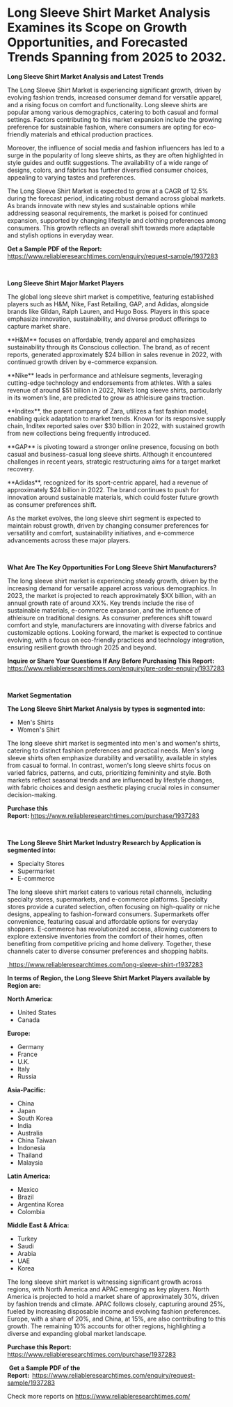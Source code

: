 <p><h1>Long Sleeve Shirt Market Analysis Examines its Scope on Growth Opportunities, and Forecasted Trends Spanning from 2025 to 2032.</h1></p><p><strong>Long Sleeve Shirt Market Analysis and Latest Trends</strong></p>
<p><p>The Long Sleeve Shirt Market is experiencing significant growth, driven by evolving fashion trends, increased consumer demand for versatile apparel, and a rising focus on comfort and functionality. Long sleeve shirts are popular among various demographics, catering to both casual and formal settings. Factors contributing to this market expansion include the growing preference for sustainable fashion, where consumers are opting for eco-friendly materials and ethical production practices.</p><p>Moreover, the influence of social media and fashion influencers has led to a surge in the popularity of long sleeve shirts, as they are often highlighted in style guides and outfit suggestions. The availability of a wide range of designs, colors, and fabrics has further diversified consumer choices, appealing to varying tastes and preferences.</p><p>The Long Sleeve Shirt Market is expected to grow at a CAGR of 12.5% during the forecast period, indicating robust demand across global markets. As brands innovate with new styles and sustainable options while addressing seasonal requirements, the market is poised for continued expansion, supported by changing lifestyle and clothing preferences among consumers. This growth reflects an overall shift towards more adaptable and stylish options in everyday wear.</p></p>
<p><strong>Get a Sample PDF of the Report:&nbsp;</strong> <a href="https://www.reliableresearchtimes.com/enquiry/request-sample/1937283?utm_campaign=2999&utm_medium=2&utm_source=Github&utm_content=ia&utm_term=05042025&utm_id=long-sleeve-shirt">https://www.reliableresearchtimes.com/enquiry/request-sample/1937283</a></p>
<p>&nbsp;</p>
<p><strong>Long Sleeve Shirt Major Market Players</strong></p>
<p><p>The global long sleeve shirt market is competitive, featuring established players such as H&M, Nike, Fast Retailing, GAP, and Adidas, alongside brands like Gildan, Ralph Lauren, and Hugo Boss. Players in this space emphasize innovation, sustainability, and diverse product offerings to capture market share.</p><p>**H&M** focuses on affordable, trendy apparel and emphasizes sustainability through its Conscious collection. The brand, as of recent reports, generated approximately $24 billion in sales revenue in 2022, with continued growth driven by e-commerce expansion.</p><p>**Nike** leads in performance and athleisure segments, leveraging cutting-edge technology and endorsements from athletes. With a sales revenue of around $51 billion in 2022, Nike’s long sleeve shirts, particularly in its women’s line, are predicted to grow as athleisure gains traction.</p><p>**Inditex**, the parent company of Zara, utilizes a fast fashion model, enabling quick adaptation to market trends. Known for its responsive supply chain, Inditex reported sales over $30 billion in 2022, with sustained growth from new collections being frequently introduced.</p><p>**GAP** is pivoting toward a stronger online presence, focusing on both casual and business-casual long sleeve shirts. Although it encountered challenges in recent years, strategic restructuring aims for a target market recovery.</p><p>**Adidas**, recognized for its sport-centric apparel, had a revenue of approximately $24 billion in 2022. The brand continues to push for innovation around sustainable materials, which could foster future growth as consumer preferences shift.</p><p>As the market evolves, the long sleeve shirt segment is expected to maintain robust growth, driven by changing consumer preferences for versatility and comfort, sustainability initiatives, and e-commerce advancements across these major players.</p></p>
<p>&nbsp;</p>
<p><strong>What Are The Key Opportunities For Long Sleeve Shirt Manufacturers?</strong></p>
<p><p>The long sleeve shirt market is experiencing steady growth, driven by the increasing demand for versatile apparel across various demographics. In 2023, the market is projected to reach approximately $XX billion, with an annual growth rate of around XX%. Key trends include the rise of sustainable materials, e-commerce expansion, and the influence of athleisure on traditional designs. As consumer preferences shift toward comfort and style, manufacturers are innovating with diverse fabrics and customizable options. Looking forward, the market is expected to continue evolving, with a focus on eco-friendly practices and technology integration, ensuring resilient growth through 2025 and beyond.</p></p>
<p><strong>Inquire or Share Your Questions If Any Before Purchasing This Report:</strong> <a href="https://www.reliableresearchtimes.com/enquiry/pre-order-enquiry/1937283?utm_campaign=2999&utm_medium=2&utm_source=Github&utm_content=ia&utm_term=05042025&utm_id=long-sleeve-shirt">https://www.reliableresearchtimes.com/enquiry/pre-order-enquiry/1937283</a></p>
<p>&nbsp;</p>
<p><strong>Market Segmentation</strong></p>
<p><strong>The Long Sleeve Shirt Market Analysis by types is segmented into:</strong></p>
<p><ul><li>Men's Shirts</li><li>Women's Shirt</li></ul></p>
<p><p>The long sleeve shirt market is segmented into men's and women's shirts, catering to distinct fashion preferences and practical needs. Men's long sleeve shirts often emphasize durability and versatility, available in styles from casual to formal. In contrast, women's long sleeve shirts focus on varied fabrics, patterns, and cuts, prioritizing femininity and style. Both markets reflect seasonal trends and are influenced by lifestyle changes, with fabric choices and design aesthetic playing crucial roles in consumer decision-making.</p></p>
<p><strong>Purchase this Report:&nbsp;</strong><a href="https://www.reliableresearchtimes.com/purchase/1937283?utm_campaign=2999&utm_medium=2&utm_source=Github&utm_content=ia&utm_term=05042025&utm_id=long-sleeve-shirt">https://www.reliableresearchtimes.com/purchase/1937283</a></p>
<p>&nbsp;</p>
<p><strong>The Long Sleeve Shirt Market Industry Research by Application is segmented into:</strong></p>
<p><ul><li>Specialty Stores</li><li>Supermarket</li><li>E-commerce</li></ul></p>
<p><p>The long sleeve shirt market caters to various retail channels, including specialty stores, supermarkets, and e-commerce platforms. Specialty stores provide a curated selection, often focusing on high-quality or niche designs, appealing to fashion-forward consumers. Supermarkets offer convenience, featuring casual and affordable options for everyday shoppers. E-commerce has revolutionized access, allowing customers to explore extensive inventories from the comfort of their homes, often benefiting from competitive pricing and home delivery. Together, these channels cater to diverse consumer preferences and shopping habits.</p></p>
<p><a href="https://www.reliableresearchtimes.com/long-sleeve-shirt-r1937283?utm_campaign=2999&utm_medium=2&utm_source=Github&utm_content=ia&utm_term=05042025&utm_id=long-sleeve-shirt">&nbsp;https://www.reliableresearchtimes.com/long-sleeve-shirt-r1937283</a></p>
<p><strong>In terms of Region, the Long Sleeve Shirt Market Players available by Region are:</strong></p>
<p>
    <p> <strong> North America: </strong>
        <ul>
            <li>United States</li>
            <li>Canada</li>
        </ul>
        </p> 
    <p> <strong> Europe: </strong>
        <ul>
            <li>Germany</li>
            <li>France</li>
            <li>U.K.</li>
            <li>Italy</li>
            <li>Russia</li>
        </ul>
        </p> 
    <p> <strong> Asia-Pacific: </strong>
        <ul>
            <li>China</li>
            <li>Japan</li>
            <li>South Korea</li>
            <li>India</li>
            <li>Australia</li>
            <li>China Taiwan</li>
            <li>Indonesia</li>
            <li>Thailand</li>
            <li>Malaysia</li>
        </ul>
        </p> 
    <p> <strong> Latin America: </strong>
        <ul>
            <li>Mexico</li>
            <li>Brazil</li>
            <li>Argentina Korea</li>
            <li>Colombia</li>
        </ul>
        </p> 
    <p> <strong> Middle East & Africa: </strong>
        <ul>
            <li>Turkey</li>
            <li>Saudi</li>
            <li>Arabia</li>
            <li>UAE</li>
            <li>Korea</li>
        </ul>
    </p>
    </p>
<p><p>The long sleeve shirt market is witnessing significant growth across regions, with North America and APAC emerging as key players. North America is projected to hold a market share of approximately 30%, driven by fashion trends and climate. APAC follows closely, capturing around 25%, fueled by increasing disposable income and evolving fashion preferences. Europe, with a share of 20%, and China, at 15%, are also contributing to this growth. The remaining 10% accounts for other regions, highlighting a diverse and expanding global market landscape.</p></p>
<p><strong>Purchase this Report: </strong><a href="https://www.reliableresearchtimes.com/purchase/1937283?utm_campaign=2999&utm_medium=2&utm_source=Github&utm_content=ia&utm_term=05042025&utm_id=long-sleeve-shirt">https://www.reliableresearchtimes.com/purchase/1937283</a></p>
<p>&nbsp;<strong>Get a Sample PDF of the Report:&nbsp;&nbsp;</strong><a href="https://www.reliableresearchtimes.com/enquiry/request-sample/1937283?utm_campaign=2999&utm_medium=2&utm_source=Github&utm_content=ia&utm_term=05042025&utm_id=long-sleeve-shirt">https://www.reliableresearchtimes.com/enquiry/request-sample/1937283</a></p>
<p><strong></strong></p>
<p>Check more reports on <a href="https://www.reliableresearchtimes.com/?utm_campaign=2999&utm_medium=2&utm_source=Github&utm_content=ia&utm_term=05042025&utm_id=long-sleeve-shirt">https://www.reliableresearchtimes.com/</a></p>